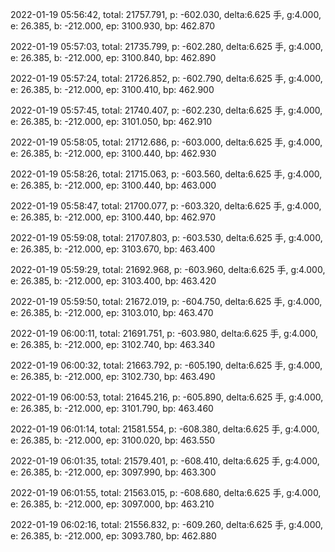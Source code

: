 2022-01-19 05:56:42, total: 21757.791, p: -602.030, delta:6.625 手, g:4.000, e: 26.385, b: -212.000, ep: 3100.930, bp: 462.870

2022-01-19 05:57:03, total: 21735.799, p: -602.280, delta:6.625 手, g:4.000, e: 26.385, b: -212.000, ep: 3100.840, bp: 462.890

2022-01-19 05:57:24, total: 21726.852, p: -602.790, delta:6.625 手, g:4.000, e: 26.385, b: -212.000, ep: 3100.410, bp: 462.900

2022-01-19 05:57:45, total: 21740.407, p: -602.230, delta:6.625 手, g:4.000, e: 26.385, b: -212.000, ep: 3101.050, bp: 462.910

2022-01-19 05:58:05, total: 21712.686, p: -603.000, delta:6.625 手, g:4.000, e: 26.385, b: -212.000, ep: 3100.440, bp: 462.930

2022-01-19 05:58:26, total: 21715.063, p: -603.560, delta:6.625 手, g:4.000, e: 26.385, b: -212.000, ep: 3100.440, bp: 463.000

2022-01-19 05:58:47, total: 21700.077, p: -603.320, delta:6.625 手, g:4.000, e: 26.385, b: -212.000, ep: 3100.440, bp: 462.970

2022-01-19 05:59:08, total: 21707.803, p: -603.530, delta:6.625 手, g:4.000, e: 26.385, b: -212.000, ep: 3103.670, bp: 463.400

2022-01-19 05:59:29, total: 21692.968, p: -603.960, delta:6.625 手, g:4.000, e: 26.385, b: -212.000, ep: 3103.400, bp: 463.420

2022-01-19 05:59:50, total: 21672.019, p: -604.750, delta:6.625 手, g:4.000, e: 26.385, b: -212.000, ep: 3103.010, bp: 463.470

2022-01-19 06:00:11, total: 21691.751, p: -603.980, delta:6.625 手, g:4.000, e: 26.385, b: -212.000, ep: 3102.740, bp: 463.340

2022-01-19 06:00:32, total: 21663.792, p: -605.190, delta:6.625 手, g:4.000, e: 26.385, b: -212.000, ep: 3102.730, bp: 463.490

2022-01-19 06:00:53, total: 21645.216, p: -605.890, delta:6.625 手, g:4.000, e: 26.385, b: -212.000, ep: 3101.790, bp: 463.460

2022-01-19 06:01:14, total: 21581.554, p: -608.380, delta:6.625 手, g:4.000, e: 26.385, b: -212.000, ep: 3100.020, bp: 463.550

2022-01-19 06:01:35, total: 21579.401, p: -608.410, delta:6.625 手, g:4.000, e: 26.385, b: -212.000, ep: 3097.990, bp: 463.300

2022-01-19 06:01:55, total: 21563.015, p: -608.680, delta:6.625 手, g:4.000, e: 26.385, b: -212.000, ep: 3097.000, bp: 463.210

2022-01-19 06:02:16, total: 21556.832, p: -609.260, delta:6.625 手, g:4.000, e: 26.385, b: -212.000, ep: 3093.780, bp: 462.880